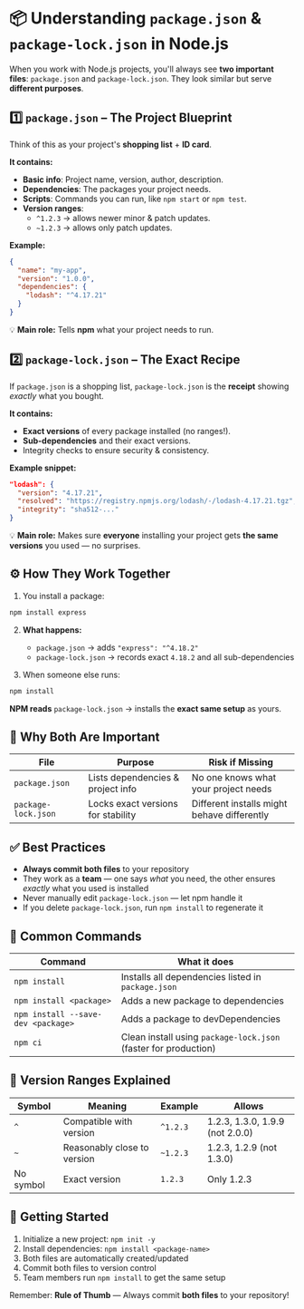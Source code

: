 # 📦 Understanding `package.json` & `package-lock.json` in Node.js

When you work with Node.js projects, you'll always see **two important files**: `package.json` and `package-lock.json`. They look similar but serve **different purposes**.

## 1️⃣ `package.json` – The Project Blueprint

Think of this as your project's **shopping list** + **ID card**.

**It contains:**

- **Basic info**: Project name, version, author, description.
- **Dependencies**: The packages your project needs.
- **Scripts**: Commands you can run, like `npm start` or `npm test`.
- **Version ranges**:
  - `^1.2.3` → allows newer minor & patch updates.
  - `~1.2.3` → allows only patch updates.

**Example:**

```json
{
  "name": "my-app",
  "version": "1.0.0",
  "dependencies": {
    "lodash": "^4.17.21"
  }
}
```

💡 **Main role:** Tells **npm** what your project needs to run.

## 2️⃣ `package-lock.json` – The Exact Recipe

If `package.json` is a shopping list, `package-lock.json` is the **receipt** showing *exactly* what you bought.

**It contains:**

- **Exact versions** of every package installed (no ranges!).
- **Sub-dependencies** and their exact versions.
- Integrity checks to ensure security & consistency.

**Example snippet:**

```json
"lodash": {
  "version": "4.17.21",
  "resolved": "https://registry.npmjs.org/lodash/-/lodash-4.17.21.tgz",
  "integrity": "sha512-..."
}
```

💡 **Main role:** Makes sure **everyone** installing your project gets **the same versions** you used — no surprises.

## ⚙️ How They Work Together

1. You install a package:

```bash
npm install express
```

2. **What happens:**
   - `package.json` → adds `"express": "^4.18.2"`
   - `package-lock.json` → records exact `4.18.2` and all sub-dependencies

3. When someone else runs:

```bash
npm install
```

   **NPM reads** `package-lock.json` → installs the **exact same setup** as yours.

## 📌 Why Both Are Important

| File | Purpose | Risk if Missing |
|------|---------|-----------------|
| `package.json` | Lists dependencies & project info | No one knows what your project needs |
| `package-lock.json` | Locks exact versions for stability | Different installs might behave differently |

## ✅ Best Practices

- **Always commit both files** to your repository
- They work as a **team** — one says *what* you need, the other ensures *exactly* what you used is installed
- Never manually edit `package-lock.json` — let npm handle it
- If you delete `package-lock.json`, run `npm install` to regenerate it

## 🔧 Common Commands

| Command | What it does |
|---------|--------------|
| `npm install` | Installs all dependencies listed in `package.json` |
| `npm install <package>` | Adds a new package to dependencies |
| `npm install --save-dev <package>` | Adds a package to devDependencies |
| `npm ci` | Clean install using `package-lock.json` (faster for production) |

## 📝 Version Ranges Explained

| Symbol | Meaning | Example | Allows |
|--------|---------|---------|--------|
| `^` | Compatible with version | `^1.2.3` | 1.2.3, 1.3.0, 1.9.9 (not 2.0.0) |
| `~` | Reasonably close to version | `~1.2.3` | 1.2.3, 1.2.9 (not 1.3.0) |
| No symbol | Exact version | `1.2.3` | Only 1.2.3 |

## 🚀 Getting Started

1. Initialize a new project: `npm init -y`
2. Install dependencies: `npm install <package-name>`
3. Both files are automatically created/updated
4. Commit both files to version control
5. Team members run `npm install` to get the same setup

Remember: **Rule of Thumb** — Always commit **both files** to your repository!